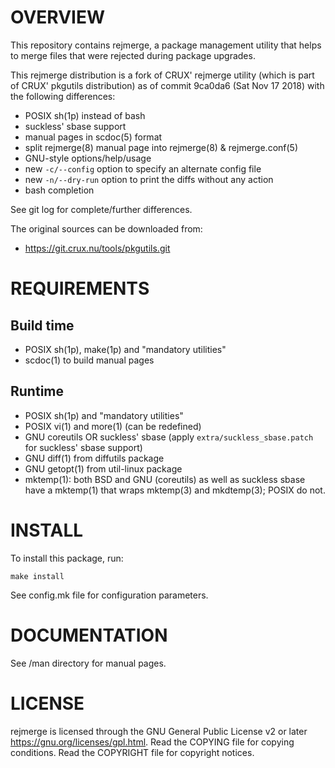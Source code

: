 OVERVIEW
========

This repository contains rejmerge, a package management utility that
helps to merge files that were rejected during package upgrades.

This rejmerge distribution is a fork of CRUX' rejmerge utility (which
is part of CRUX' pkgutils distribution) as of commit 9ca0da6 (Sat Nov
17 2018) with the following differences:
  * POSIX sh(1p) instead of bash
  * suckless' sbase support
  * manual pages in scdoc(5) format
  * split rejmerge(8) manual page into rejmerge(8) & rejmerge.conf(5)
  * GNU-style options/help/usage
  * new `-c/--config` option to specify an alternate config file
  * new `-n/--dry-run` option to print the diffs without any action
  * bash completion

See git log for complete/further differences.

The original sources can be downloaded from:
  * https://git.crux.nu/tools/pkgutils.git


REQUIREMENTS
============

Build time
----------
  * POSIX sh(1p), make(1p) and "mandatory utilities"
  * scdoc(1) to build manual pages

Runtime
-------
  * POSIX sh(1p) and "mandatory utilities"
  * POSIX vi(1) and more(1) (can be redefined)
  * GNU coreutils OR suckless' sbase (apply
    `extra/suckless_sbase.patch` for suckless' sbase support)
  * GNU diff(1) from diffutils package
  * GNU getopt(1) from util-linux package
  * mktemp(1): both BSD and GNU (coreutils) as well as suckless sbase
    have a mktemp(1) that wraps mktemp(3) and mkdtemp(3); POSIX do
    not.


INSTALL
=======

To install this package, run:

    make install

See config.mk file for configuration parameters.


DOCUMENTATION
=============

See /man directory for manual pages.

LICENSE
=======

rejmerge is licensed through the GNU General Public License v2 or
later <https://gnu.org/licenses/gpl.html>.
Read the COPYING file for copying conditions.
Read the COPYRIGHT file for copyright notices.
